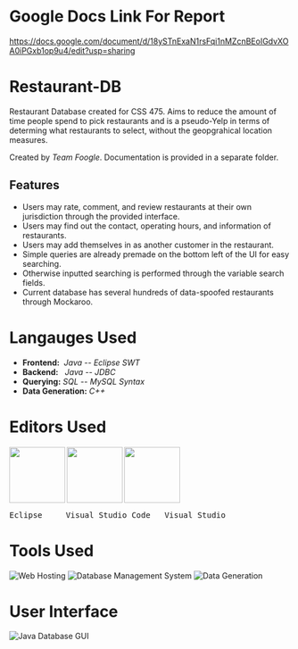 # Google Docs Link For Report
https://docs.google.com/document/d/18ySTnExaN1rsFqi1nMZcnBEoIGdvXOA0iPGxb1op9u4/edit?usp=sharing

# Restaurant-DB
Restaurant Database created for CSS 475. Aims to reduce the amount of time people spend to pick restaurants and is a pseudo-Yelp in terms of determing what restaurants to select, without the geopgrahical location measures.

Created by *Team Foogle*. Documentation is provided in a separate folder.

## Features
* Users may rate, comment, and review restaurants at their own jurisdiction through the provided interface.
* Users may find out the contact, operating hours, and information of restaurants.
* Users may add themselves in as another customer in the restaurant.
* Simple queries are already premade on the bottom left of the UI for easy searching.
* Otherwise inputted searching is performed through the variable search fields.
* Current database has several hundreds of data-spoofed restaurants through Mockaroo.

# Langauges Used
* **Frontend:** &nbsp;*Java -- Eclipse SWT*    
* **Backend:** &nbsp;&nbsp;*Java -- JDBC* 
* **Querying:** *SQL -- MySQL Syntax*
* **Data Generation:** *C++*


# Editors Used
<img align = "left" height = "100" width = "100" src = "https://user-images.githubusercontent.com/22665268/55294557-67149200-53b8-11e9-96c2-3fc0b08aa3ab.png">
<img align = "left" height = "100" width = "100" src = "https://user-images.githubusercontent.com/22665268/55294559-6a0f8280-53b8-11e9-9eb3-3d182fa018fc.png">
<img height ="100" width = "100"  src = "https://user-images.githubusercontent.com/22665268/55294560-6c71dc80-53b8-11e9-8e04-7cc8d3a88443.png">
<pre>Eclipse     Visual Studio Code   Visual Studio</pre>

# Tools Used
![Web Hosting](https://user-images.githubusercontent.com/22665268/55294706-24ec5000-53ba-11e9-9892-f6989696fe35.png)
![Database Management System](https://user-images.githubusercontent.com/22665268/55294713-3afa1080-53ba-11e9-9f89-7cfac8eb440a.png)
![Data Generation](https://user-images.githubusercontent.com/22665268/55294710-37668980-53ba-11e9-84f5-3fbbc1676dff.png)
# User Interface
![Java Database GUI](https://user-images.githubusercontent.com/22665268/55344708-e8286380-5462-11e9-8bf1-d76b0fc857bb.JPG)
